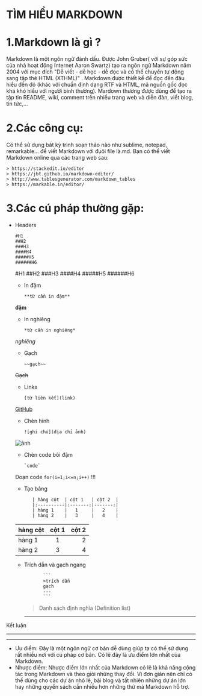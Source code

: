 # **TÌM HIỂU MARKDOWN**
# 1.Markdown là gì ?
   Markdown là một ngôn ngữ đánh dấu. Được John Gruber( với sự góp sức của nhà hoạt động Internet Aaron Swartz) tạo ra ngôn ngữ Markdown   năm 2004 với mục đích "Dễ viết - dễ học - dễ đọc và có thể chuyển tự động sang tập thẻ HTML (XTHML)" . Markdown được thiết kể để đọc đến đâu hiểu đến đó (khác với chuẩn định dạng RTF và HTML, mã nguồn gốc đọc khá khó hiểu với người bình thường).
				Mardown thường được dùng để tạo ra tập tin README, wiki, comment trên nhiều trang web và diễn đàn, viết blog, tin tức,...
				
# 2.Các công cụ:		
   Có thể sử dụng bất kỳ trình soạn thảo nào như sublime, notepad, remarkable... để viết Markdown với đuôi file là.md. Bạn có thể viết Markdown online qua các trang web sau:
		
	 
	> https://stackedit.io/editor
	> https://jbt.github.io/markdown-editor/
	> http://www.tablesgenerator.com/markdown_tables
	> https://markable.in/editor/
	 

# 3.Các cú pháp thường gặp:

 - Headers
 
   ```
   #H1
   ##H2
   ###H3
   ####H4
   #####H5
   ######H6
   ```

	#H1
	##H2
	###H3
	####H4
	#####H5
	######H6

  
   - In đậm
	 
        ```
        **từ cần in đậm**
        ```
   **đậm**
   
   - In nghiêng
	 
       ```
       *từ cần in nghiêng*
       ```
   *nghiêng*
   
   - Gạch
	 
        ```
        ~~gạch~~
        ```
   ~~Gạch~~
   
   - Links
	 
        ```
        [từ liên kết](link)
        ```
   [GitHub](https://github.com)
   
   - Chèn hình
	 
        ```
        ![ghi chú](địa chỉ ảnh)
        ```
    ![ảnh](http://file.chiase360.com/hinh/2014/4/hinh-anh-ngo-nghinh-1.jpg)
    
   - Chèn code bôi đậm
	 
        ```
        `code`
        ```
    Đoạn code  `for(i=1;i<=n;i++)`  !!!
    
   - Tạo bảng
	 
			| hàng cột  | cột 1   | cột 2  |
			|:----------|:-------:|-------:|
			| hàng 1    |   1     |   2    |
			| hàng 2    |   3     |   4    |

	 
   
	| hàng cột  | cột 1   | cột 2  |
	|:----------|:-------:|-------:|
	| hàng 1    |   1     |   2    |
	| hàng 2    |   3     |   4    |

   - Trích dẫn và gạch ngang
	      
				```
				>trích dẫn
				gạch
				---
				```
			
	 > Danh sách định nghĩa (Definition list) 
		
	 - - -
	 
Kết luận
- - -
* * *

- Ưu điểm:
Đây là một ngôn ngữ cơ bản dễ dùng giúp ta có thể sử dụng rất nhiều nơi với cú pháp cơ bản. Có lẽ đây là ưu điểm lớn nhất của Markdown.
- Nhược điểm:
Nhược điểm lớn nhất của Markdown có lẽ là khả năng cộng tác trong Markdown và theo giỏi những thay đổi. Vì đơn giản nên chỉ có thể dùng cho các dự án nhỏ lẻ, bài blog và tất nhiên những dự án lớn hay những quyển sách cần nhiều hơn những thứ mà Markdown hỗ trợ.


   
    


